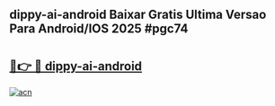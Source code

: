 ## dippy-ai-android Baixar Gratis Ultima Versao Para Android/IOS 2025 #pgc74

# <h2><a href="https://ainizakaria.my?title=dippy-ai-android&ref=20M">🔗👉 🔴 dippy-ai-android</a></h2>

[![acn](https://github.com/user-attachments/assets/0f9c940e-d8b0-45ae-aac7-cd30a18b3e1c)](https://ainizakaria.my?title=dippy-ai-android&ref=20M)

